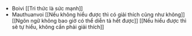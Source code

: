 - Boivi [[Tri thức là sức mạnh]]
- Mauthuanvoi [[Nếu không hiểu được thì có giải thích cũng như không]] [[Ngôn ngữ không bao giờ có thể diễn tả hết được]] [[Nếu hiểu được thì sẽ tự hiểu, không cần phải giải thích]]